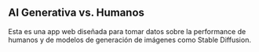 ## AI Generativa vs. Humanos

Esta es una app web diseñada para tomar datos sobre la performance de humanos y de modelos de generación de imágenes como Stable Diffusion. 